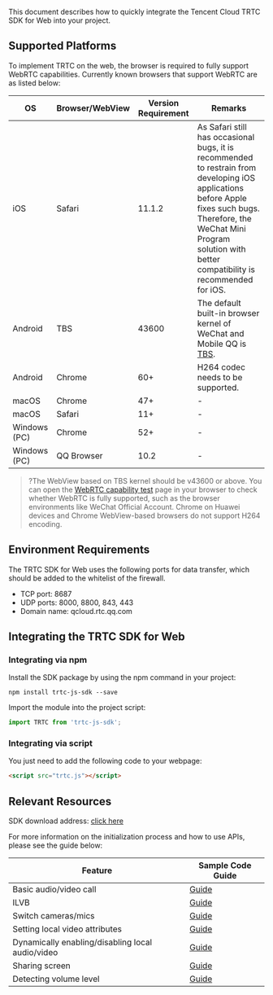 This document describes how to quickly integrate the Tencent Cloud TRTC SDK for Web into your project.

## Supported Platforms

To implement TRTC on the web, the browser is required to fully support WebRTC capabilities. Currently known browsers that support WebRTC are as listed below:

| OS | Browser/WebView | Version Requirement | Remarks |
| ------------ | -------------- | -------- | ------------------------------------ |
| iOS | Safari | 11.1.2 | As Safari still has occasional bugs, it is recommended to restrain from developing iOS applications before Apple fixes such bugs. <br >Therefore, the WeChat Mini Program solution with better compatibility is recommended for iOS.  |
| Android | TBS | 43600 | The default built-in browser kernel of WeChat and Mobile QQ is [TBS](http://x5.tencent.com/). |
| Android | Chrome | 60+ | H264 codec needs to be supported. |
| macOS          | Chrome         | 47+      | - |
| macOS          | Safari         | 11+      | - |
| Windows (PC)  | Chrome         | 52+      | - |
| Windows (PC)  | QQ Browser      | 10.2     | - |

> ?The WebView based on TBS kernel should be v43600 or above.
> You can open the [WebRTC capability test](https://www.qcloudtrtc.com/webrtc-samples/abilitytest/index.html) page in your browser to check whether WebRTC is fully supported, such as the browser environments like WeChat Official Account.
> Chrome on Huawei devices and Chrome WebView-based browsers do not support H264 encoding.


## Environment Requirements
The TRTC SDK for Web uses the following ports for data transfer, which should be added to the whitelist of the firewall.
- TCP port: 8687
- UDP ports: 8000, 8800, 843, 443
- Domain name: qcloud.rtc.qq.com

## Integrating the TRTC SDK for Web

### Integrating via npm

Install the SDK package by using the npm command in your project:

```
npm install trtc-js-sdk --save
```

Import the module into the project script:

```javascript
import TRTC from 'trtc-js-sdk';
```

### Integrating via script

You just need to add the following code to your webpage:

```html
<script src="trtc.js"></script>
```

## Relevant Resources

SDK download address: [click here](http://trtc-1252463788.cosgz.myqcloud.com/web/sdk/trtc.js)

For more information on the initialization process and how to use APIs, please see the guide below:

| Feature                       | Sample Code Guide   |
| -------------------------- | --------------------------- |
| Basic audio/video call  | [Guide](https://trtc-1252463788.file.myqcloud.com/web/docs/tutorial-01-basic-video-call.html)               |
| ILVB | [Guide](https://trtc-1252463788.file.myqcloud.com/web/docs/tutorial-02-live-video.html)                           |
| Switch cameras/mics | [Guide](https://trtc-1252463788.file.myqcloud.com/web/docs/tutorial-03-advanced-switch-camera-mic.html)      |
| Setting local video attributes  | [Guide](https://trtc-1252463788.file.myqcloud.com/web/docs/tutorial-04-advanced-set-video-profile.html)      |
| Dynamically enabling/disabling local audio/video | [Guide](https://trtc-1252463788.file.myqcloud.com/web/docs/tutorial-05-advanced-dynamic-add-video.html) |
| Sharing screen | [Guide](https://trtc-1252463788.file.myqcloud.com/web/docs/tutorial-06-advanced-screencast.html)   |
| Detecting volume level | [Guide](https://trtc-1252463788.file.myqcloud.com/web/docs/tutorial-07-advanced-detect-volume.html) |


